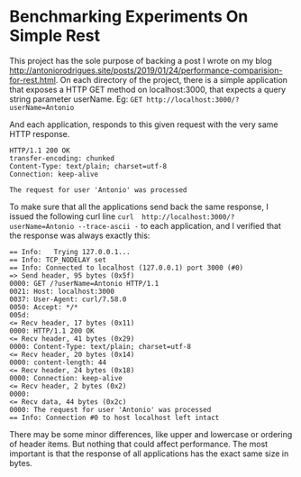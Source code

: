 # Benchmarking Experiments On Simple Rest

This project has the sole purpose of backing a post I wrote on my blog <http://antoniorodrigues.site/posts/2019/01/24/performance-comparision-for-rest.html>.
On each directory of the project,  there is a simple application that exposes a HTTP GET method on localhost:3000, that expects a query string parameter userName. Eg:
`GET http://localhost:3000/?userName=Antonio`

And each application, responds to this given request with the very same HTTP response.
```
HTTP/1.1 200 OK
transfer-encoding: chunked
Content-Type: text/plain; charset=utf-8
Connection: keep-alive

The request for user 'Antonio' was processed 
```

To make sure that all the applications send back the same response, I issued the following curl line `curl  http://localhost:3000/?userName=Antonio --trace-ascii -` to each application, and I verified that the response was always exactly this:
```
== Info:   Trying 127.0.0.1...
== Info: TCP_NODELAY set
== Info: Connected to localhost (127.0.0.1) port 3000 (#0)
=> Send header, 95 bytes (0x5f)
0000: GET /?userName=Antonio HTTP/1.1
0021: Host: localhost:3000
0037: User-Agent: curl/7.58.0
0050: Accept: */*
005d: 
<= Recv header, 17 bytes (0x11)
0000: HTTP/1.1 200 OK
<= Recv header, 41 bytes (0x29)
0000: Content-Type: text/plain; charset=utf-8
<= Recv header, 20 bytes (0x14)
0000: content-length: 44
<= Recv header, 24 bytes (0x18)
0000: Connection: keep-alive
<= Recv header, 2 bytes (0x2)
0000: 
<= Recv data, 44 bytes (0x2c)
0000: The request for user 'Antonio' was processed
== Info: Connection #0 to host localhost left intact
```
There may be some minor differences, like upper and lowercase or ordering of header items. But nothing that could affect performance. The most important is that the response of all applications has the exact same size in bytes.


